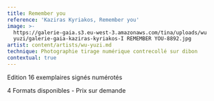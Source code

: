 ```yaml
---
title: Remember you
reference: 'Kaziras Kyriakos, Remember you'
image: >-
  https://galerie-gaia.s3.eu-west-3.amazonaws.com/tina/uploads/wu
  yuzi/galerie-gaia-kaziras-kyriakos-I REMEMBER YOU-8892.jpg
artist: content/artists/wu-yuzi.md
technique: Photographie tirage numérique contrecollé sur dibon
contextual: true
---
```


Edition 16 exemplaires signés numérotés

4 Formats disponibles - Prix sur demande 
